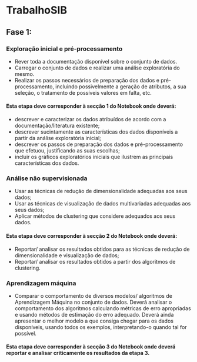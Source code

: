 # TrabalhoSIB
 
## Fase 1:
### Exploração inicial e pré-processamento
* Rever toda a documentação disponível sobre o conjunto de dados.
* Carregar o conjunto de dados e realizar uma análise exploratória do mesmo.
* Realizar os passos necessários de preparação dos dados e pré-processamento, incluindo possivelmente a geração de atributos, a sua seleção, o tratamento de possíveis valores em falta, etc.
#### Esta etapa deve corresponder à secção 1 do Notebook onde deverá:
* descrever e caracterizar os dados atribuídos de acordo com a documentação/literatura existente;
* descrever sucintamente as características dos dados disponíveis a partir da análise exploratória inicial;
* descrever os passos de preparação dos dados e pré-processamento que efetuou, justificando as suas escolhas;
* incluir os gráficos exploratórios iniciais que ilustrem as principais características dos dados.
### Análise não supervisionada
* Usar as técnicas de redução de dimensionalidade adequadas aos seus dados;
* Usar as técnicas de visualização de dados multivariadas adequadas aos seus dados;
* Aplicar métodos de clustering que considere adequados aos seus dados. 
#### Esta etapa deve corresponder à secção 2 do Notebook onde deverá:
* Reportar/ analisar os resultados obtidos para as técnicas de redução de dimensionalidade e visualização de dados;
* Reportar/ analisar os resultados obtidos a partir dos algoritmos de clustering.
### Aprendizagem máquina
* Comparar o comportamento de diversos modelos/ algoritmos de Aprendizagem Máquina no conjunto de dados. Deverá analisar o comportamento dos algoritmos calculando métricas de erro apropriadas e usando métodos de estimação do erro adequado. Deverá ainda apresentar o melhor modelo a que consiga chegar para os dados disponíveis, usando todos os exemplos, interpretando-o quando tal for possível.
#### Esta etapa deve corresponder à secção 3 do Notebook onde deverá reportar e analisar criticamente os resultados da etapa 3.
